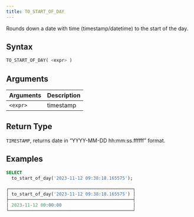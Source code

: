 ```yaml
---
title: TO_START_OF_DAY
---
```


Rounds down a date with time (timestamp/datetime) to the start of the day.
## Syntax

```sql
TO_START_OF_DAY( <expr> )
```

## Arguments

| Arguments | Description |
|-----------|-------------|
| `<expr>`  | timestamp   |

## Return Type

`TIMESTAMP`, returns date in “YYYY-MM-DD hh:mm:ss.ffffff” format.

## Examples

```sql
SELECT
  to_start_of_day('2023-11-12 09:38:18.165575');

┌───────────────────────────────────────────────┐
│ to_start_of_day('2023-11-12 09:38:18.165575') │
├───────────────────────────────────────────────┤
│ 2023-11-12 00:00:00                           │
└───────────────────────────────────────────────┘
```
